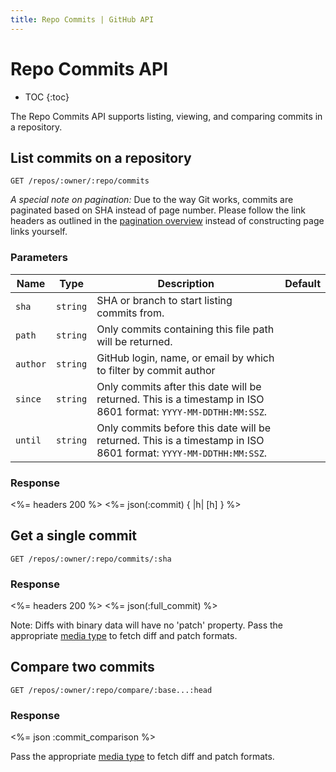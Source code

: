 ```yaml
---
title: Repo Commits | GitHub API
---
```


# Repo Commits API

* TOC
{:toc}

The Repo Commits API supports listing, viewing, and comparing commits in a repository.

## List commits on a repository

    GET /repos/:owner/:repo/commits

_A special note on pagination:_ Due to the way Git works, commits are paginated
based on SHA instead of page number. Please follow the link headers as outlined
in the [pagination overview](http://developer.github.com/v3/#pagination)
instead of constructing page links yourself.

### Parameters

Name | Type | Description | Default
-----|------|-------------|---------
`sha`|`string` | SHA or branch to start listing commits from.|
`path`|`string` | Only commits containing this file path will be returned.|
`author`|`string` | GitHub login, name, or email by which to filter by commit author|
`since`|`string` | Only commits after this date will be returned. This is a timestamp in ISO 8601 format: `YYYY-MM-DDTHH:MM:SSZ`.|
`until`|`string` | Only commits before this date will be returned. This is a timestamp in ISO 8601 format: `YYYY-MM-DDTHH:MM:SSZ`.|


### Response

<%= headers 200 %>
<%= json(:commit) { |h| [h] } %>

## Get a single commit

    GET /repos/:owner/:repo/commits/:sha

### Response

<%= headers 200 %>
<%= json(:full_commit) %>

Note: Diffs with binary data will have no 'patch' property. Pass the
appropriate [media type](/v3/media/#commits-commit-comparison-and-pull-requests) to fetch diff and
patch formats.

## Compare two commits

    GET /repos/:owner/:repo/compare/:base...:head

### Response

<%= json :commit_comparison %>

Pass the appropriate [media type](/v3/media/#commits-commit-comparison-and-pull-requests) to fetch diff and patch formats.
